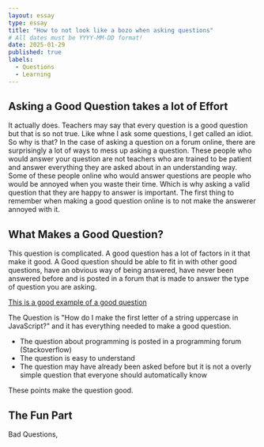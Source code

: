 ```yaml
---
layout: essay
type: essay
title: "How to not look like a bozo when asking questions"
# All dates must be YYYY-MM-DD format!
date: 2025-01-29
published: true
labels:
  - Questions
  - Learning
---
```


## Asking a Good Question takes a lot of Effort

It actually does. Teachers may say that every question is a good question but that is so not true. Like whne I ask some questions, I get called an idiot. So why is that? In the case of asking a question on a forum online, there are surprisingly a lot of ways to mess up asking a question. These people who would answer your question are not teachers who are trained to be patient and answer everything they are asked about in an understanding way. Some of these people online who would answer questions are people who would be annoyed when you waste their time. Which is why asking a valid question that they are happy to answer is important. The first thing to remember when making a good question online is to not make the answerer annoyed with it.

## What Makes a Good Question?

This question is complicated. A good question has a lot of factors in it that make it good. A Good question should be able to fit in with other good questions, have an obvious way of being answered, have never been answered before and is posted in a forum that is made to answer the type of question you are asking. 

[This is a good example of a good question](https://stackoverflow.com/questions/1026069/how-do-i-make-the-first-letter-of-a-string-uppercase-in-javascript)

The Question is "How do I make the first letter of a string uppercase in JavaScript?" and it has everything needed to make a good question.

- The question about programming is posted in a programming forum (Stackoverflow)
- The question is easy to understand
- The question may have already been asked before but it is not a overly simple question that everyone should automatically know

These points make the question good.

## The Fun Part

Bad Questions, 
